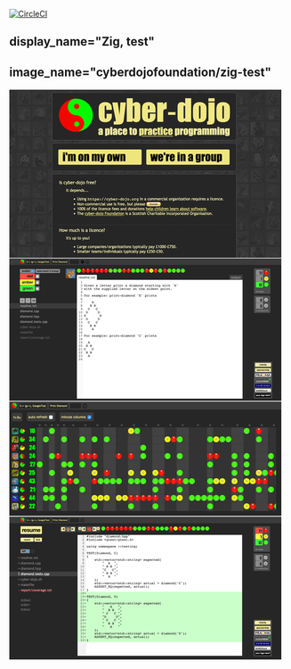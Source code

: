 [![CircleCI](https://circleci.com/gh/cyber-dojo-languages/zig-test.svg?style=svg)](https://circleci.com/gh/cyber-dojo-languages/zig-test)

## display_name="Zig, test"
## image_name="cyberdojofoundation/zig-test"

![cyber-dojo.org home page](https://github.com/cyber-dojo/cyber-dojo/blob/master/shared/home_page_snapshot.png)